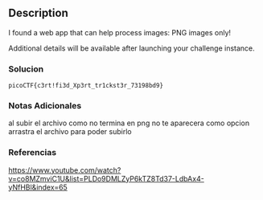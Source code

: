 ## Description

I found a web app that can help process images: PNG images only!

Additional details will be available after launching your challenge instance.
### Solucion

```
picoCTF{c3rt!fi3d_Xp3rt_tr1ckst3r_73198bd9}
```
### Notas Adicionales

al subir el archivo como no termina en png no te aparecera como opcion arrastra el archivo para poder subirlo

### Referencias

https://www.youtube.com/watch?v=co8MZmviC1U&list=PLDo9DMLZyP6kTZ8Td37-LdbAx4-yNfHBl&index=65